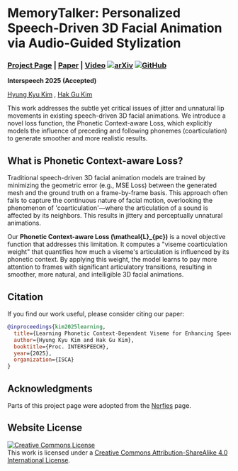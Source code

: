 # MemoryTalker: Personalized Speech-Driven 3D Facial Animation via Audio-Guided Stylization
### [Project Page](https://cau-irislab.github.io/interspeech25/) | [Paper](#) | [Video](#) [![arXiv](https://img.shields.io/badge/arXiv-24XX.XXXXX-b31b1b.svg)](https://arxiv.org/abs/your-paper-id) [![GitHub](https://img.shields.io/github/stars/kimhyungkyu-1208/interspeech25?style=social)](https://github.com/kimhyungkyu-1208/MemoryTalker)

**Interspeech 2025 (Accepted)**

[Hyung Kyu Kim](https://kimhyungkyu-1208.github.io/HYUNG-KYU-KIM/) , [Hak Gu Kim]([#](https://hgkimcau.github.io/)) <br>

This work addresses the subtle yet critical issues of jitter and unnatural lip movements in existing speech-driven 3D facial animations. We introduce a novel loss function, the Phonetic Context-aware Loss, which explicitly models the influence of preceding and following phonemes (coarticulation) to generate smoother and more realistic results.

## What is Phonetic Context-aware Loss?

Traditional speech-driven 3D facial animation models are trained by minimizing the geometric error (e.g., MSE Loss) between the generated mesh and the ground truth on a frame-by-frame basis. This approach often fails to capture the continuous nature of facial motion, overlooking the phenomenon of 'coarticulation'—where the articulation of a sound is affected by its neighbors. This results in jittery and perceptually unnatural animations.

Our **Phonetic Context-aware Loss (<span class="math-inline">\\mathcal\{L\}\_\{pc\}</span>)** is a novel objective function that addresses this limitation. It computes a "viseme coarticulation weight" that quantifies how much a viseme's articulation is influenced by its phonetic context. By applying this weight, the model learns to pay more attention to frames with significant articulatory transitions, resulting in smoother, more natural, and intelligible 3D facial animations.

## Citation

If you find our work useful, please consider citing our paper:
```bibtex
@inproceedings{kim2025learning,
  title={Learning Phonetic Context-Dependent Viseme for Enhancing Speech-Driven 3D Facial Animation},
  author={Hyung Kyu Kim and Hak Gu Kim},
  booktitle={Proc. INTERSPEECH},
  year={2025},
  organization={ISCA}
}
```

## Acknowledgments
Parts of this project page were adopted from the [Nerfies](https://nerfies.github.io/) page.

## Website License
<a rel="license" href="http://creativecommons.org/licenses/by-sa/4.0/"><img alt="Creative Commons License" style="border-width:0" src="https://i.creativecommons.org/l/by-sa/4.0/88x31.png" /></a><br />This work is licensed under a <a rel="license" href="http://creativecommons.org/licenses/by-sa/4.0/">Creative Commons Attribution-ShareAlike 4.0 International License</a>.
